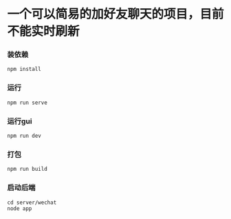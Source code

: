 # 一个可以简易的加好友聊天的项目，目前不能实时刷新

### 装依赖
```
npm install
```

### 运行
```
npm run serve
```

### 运行gui
```
npm run dev
```

### 打包
```
npm run build
```

### 启动后端
```
cd server/wechat
node app
```


